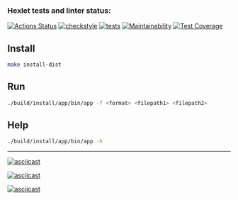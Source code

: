 ### Hexlet tests and linter status:
[![Actions Status](https://github.com/nekedio/java-project-lvl2/workflows/hexlet-check/badge.svg)](https://github.com/nekedio/java-project-lvl2/actions)
[![checkstyle](https://github.com/nekedio/java-project-lvl2/actions/workflows/checkstyle.yml/badge.svg)](https://github.com/nekedio/java-project-lvl2/actions/workflows/checkstyle.yml)
[![tests](https://github.com/nekedio/java-project-lvl2/actions/workflows/tests.yml/badge.svg)](https://github.com/nekedio/java-project-lvl2/actions/workflows/tests.yml)
[![Maintainability](https://api.codeclimate.com/v1/badges/9d64cc04cf4d061b6db8/maintainability)](https://codeclimate.com/github/nekedio/java-project-lvl2/maintainability)
[![Test Coverage](https://api.codeclimate.com/v1/badges/9d64cc04cf4d061b6db8/test_coverage)](https://codeclimate.com/github/nekedio/java-project-lvl2/test_coverage)

## Install
```sh
make install-dist
```

## Run
```sh
./build/install/app/bin/app -f <format> <filepath1> <filepath2>
```

## Help
```sh
./build/install/app/bin/app -h
```

---------------------------------------------------------------------------------------------------------------------------


[![asciicast](https://asciinema.org/a/Gz6gFV3jSGqC1HxxsY3IQyIF0.svg)](https://asciinema.org/a/Gz6gFV3jSGqC1HxxsY3IQyIF0)



[![asciicast](https://asciinema.org/a/VdQgtNxc0fZsc9Wabj6HFkcMd.svg)](https://asciinema.org/a/VdQgtNxc0fZsc9Wabj6HFkcMd)



[![asciicast](https://asciinema.org/a/3qQ1c8stqKzg7Zb7GNijeOxnA.svg)](https://asciinema.org/a/3qQ1c8stqKzg7Zb7GNijeOxnA)
